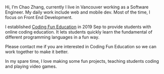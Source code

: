 Hi, I’m Chao Zhang, currently I live in Vancouver working as a Software Engineer. My daily work include web and mobile dev. Most of the time, I focus on Front End Development.

I established [Coding Fun Education](https://www.codingfun.dev/) in 2019 Sep to provide students with online coding education. It lets students quickly learn the fundamental of different programming languages in a fun way.

Please contact me if you are interested in Coding Fun Education so we can work together to make it better.

In my spare time, I love making some fun projects, teaching students coding and playing video games.
